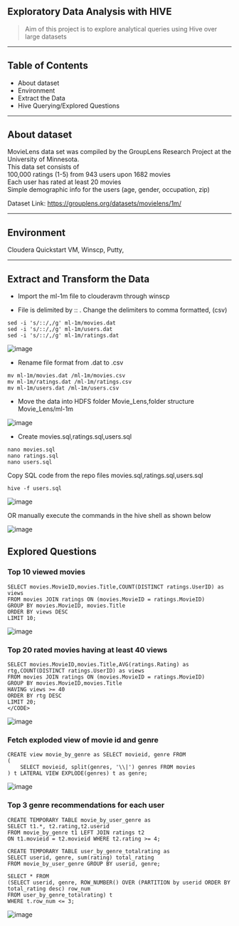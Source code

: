 ## Exploratory Data Analysis with HIVE
> Aim of this project is to explore analytical queries using Hive over large datasets 

<hr>

## Table of Contents
* About dataset
* Environment
* Extract the Data
* Hive Querying/Explored Questions

<hr>

## About dataset
MovieLens data set was compiled by the GroupLens Research Project at the University of Minnesota.</br>
This data set consists of</br>
100,000 ratings (1-5) from 943 users upon 1682 movies</br>
Each user has rated at least 20 movies</br>
Simple demographic info for the users (age, gender, occupation, zip)</br>

Dataset Link: https://grouplens.org/datasets/movielens/1m/
<hr>

## Environment
Cloudera Quickstart VM, Winscp, Putty, 

<hr>

## Extract and Transform the Data
* Import the ml-1m file to clouderavm through winscp

* File is delimited by :: . Change the delimiters to comma formatted, (csv)
```
sed -i 's/::/,/g' ml-1m/movies.dat
sed -i 's/::/,/g' ml-1m/users.dat
sed -i 's/::/,/g' ml-1m/ratings.dat
```
![image](https://user-images.githubusercontent.com/69738890/95400797-2fea3f80-08d1-11eb-94e9-f73a742cfd17.png)

* Rename file format from .dat to .csv

```
mv ml-1m/movies.dat /ml-1m/movies.csv
mv ml-1m/ratings.dat /ml-1m/ratings.csv
mv ml-1m/users.dat /ml-1m/users.csv
````

* Move the data into HDFS folder Movie_Lens,folder structure Movie_Lens/ml-1m

![image](https://user-images.githubusercontent.com/69738890/95402279-e7348580-08d4-11eb-9eb4-401619535409.png)

* Create movies.sql,ratings.sql,users.sql
```
nano movies.sql
nano ratings.sql
nano users.sql
```

Copy SQL code from the repo files movies.sql,ratings.sql,users.sql
```
hive -f users.sql
```

![image](https://user-images.githubusercontent.com/69738890/95402545-a1c48800-08d5-11eb-9b59-3a7051eaea5c.png)

OR manually execute the commands in the hive shell as shown below

![image](https://user-images.githubusercontent.com/69738890/95404381-7bedb200-08da-11eb-8aee-cb0f2d432d13.png)

## Explored Questions

### Top 10 viewed movies
```
SELECT movies.MovieID,movies.Title,COUNT(DISTINCT ratings.UserID) as views
FROM movies JOIN ratings ON (movies.MovieID = ratings.MovieID)
GROUP BY movies.MovieID, movies.Title
ORDER BY views DESC
LIMIT 10;
```
![image](https://user-images.githubusercontent.com/69738890/95404826-bb68ce00-08db-11eb-94c1-bbf7bca70d1c.png)

</hr>

### Top 20 rated movies having at least 40 views
```
SELECT movies.MovieID,movies.Title,AVG(ratings.Rating) as rtg,COUNT(DISTINCT ratings.UserID) as views
FROM movies JOIN ratings ON (movies.MovieID = ratings.MovieID)
GROUP BY movies.MovieID,movies.Title
HAVING views >= 40
ORDER BY rtg DESC
LIMIT 20;
</CODE>
```

![image](https://user-images.githubusercontent.com/69738890/95405157-a3457e80-08dc-11eb-8b6b-b07bdaba0533.png)

</hr>

### Fetch exploded view of movie id and genre
```
CREATE view movie_by_genre as SELECT movieid, genre FROM 
(
    SELECT movieid, split(genres, '\\|') genres FROM movies
) t LATERAL VIEW EXPLODE(genres) t as genre;
```

![image](https://user-images.githubusercontent.com/69738890/95405324-18b14f00-08dd-11eb-971d-3ac31f693342.png)

</hr>

### Top 3 genre recommendations for each user
```
CREATE TEMPORARY TABLE movie_by_user_genre as 
SELECT t1.*, t2.rating,t2.userid 
FROM movie_by_genre t1 LEFT JOIN ratings t2 
ON t1.movieid = t2.movieid WHERE t2.rating >= 4;
```
 
```
CREATE TEMPORARY TABLE user_by_genre_totalrating as 
SELECT userid, genre, sum(rating) total_rating 
FROM movie_by_user_genre GROUP BY userid, genre;
```

```
SELECT * FROM 
(SELECT userid, genre, ROW_NUMBER() OVER (PARTITION by userid ORDER BY total_rating desc) row_num 
FROM user_by_genre_totalrating) t 
WHERE t.row_num <= 3;
```
![image](https://user-images.githubusercontent.com/69738890/95407159-dfc7a900-08e1-11eb-91b5-92f0d76c4dc2.png)












